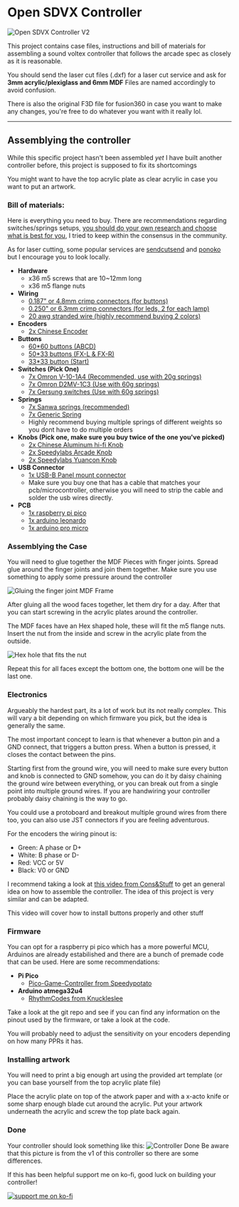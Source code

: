 # Open SDVX Controller

![Open SDVX Controller V2](./Assets/controller%20assembled.png)

This project contains case files, instructions and bill of materials for assembling a sound voltex controller that follows the arcade spec as closely as it is reasonable.

You should send the laser cut files (.dxf) for a laser cut service and ask for **3mm acrylic/plexiglass and 6mm MDF**
Files are named accordingly to avoid confusion.

There is also the original F3D file for fusion360 in case you want to make any changes, you're free to do whatever you want with it really lol.

---

## Assemblying the controller

While this specific project hasn't been assembled *yet* I have built another controller before, this project is supposed to fix its shortcomings

You might want to have the top acrylic plate as clear acrylic in case you want to put an artwork.

### Bill of materials:

Here is everything you need to buy. There are recommendations regarding switches/springs setups, [you should do your own research and choose what is best for you](https://rhythm-cons.wiki/w/Subjective_Thoughts_on_Switch_Choices_for_Controllers), I tried to keep within the consensus in the community.

As for laser cutting, some popular services are [sendcutsend](https://sendcutsend.com/) and [ponoko](https://www.ponoko.com/) but I encourage you to look locally.

- **Hardware**
    - x36 m5 screws that are 10~12mm long
    - x36 m5 flange nuts
- **Wiring**
    - [0.187" or 4.8mm crimp connectors (for buttons)](https://aliexpress.com/item/1005002334417636.html)
    - [0.250" or 6.3mm crimp connectors (for leds, 2 for each lamp)](https://aliexpress.com/item/1005002334417636.html)
    - [20 awg stranded wire (highly recommend buying 2 colors)](https://aliexpress.com/item/1005004200382009.html)
- **Encoders**
    - [2x Chinese Encoder](https://aliexpress.com/item/32669741048.html)
- **Buttons**
    - [60*60 buttons (ABCD)](https://aliexpress.com/item/1005002359530037.html)
    - [50*33 buttons (FX-L & FX-R)](https://aliexpress.com/item/1005003157616433.html)
    - [33*33 button (Start)](https://aliexpress.com/item/32655406605.html)
- **Switches (Pick One)**
    - [7x Omron V-10-1A4 (Recommended, use with 20g springs)](https://aliexpress.com/item/1005004288217635.html)
    - [7x Omron D2MV-1C3 (Use with 60g springs)](https://istmall.co.kr/us/goods/goods_view.php?goodsNo=1009992804)
    - [7x Gersung switches (Use with 60g springs)](https://istmall.co.kr/us/goods/goods_view.php?goodsNo=1009992526)
- **Springs**
    - [7x Sanwa springs (recommended)](https://istmall.co.kr/us/goods/goods_view.php?goodsNo=1009992953)
    - [7x Generic Spring](https://istmall.co.kr/us/goods/goods_view.php?goodsNo=1009992332)
    - Highly recommend buying multiple springs of different weights so you dont have to do multiple orders
- **Knobs (Pick one, make sure you buy twice of the one you've picked)**
    - [2x Chinese Aluminum hi-fi Knob](https://aliexpress.com/item/32619270123.html)
    - [2x Speedylabs Arcade Knob](https://www.speedylabs.us/product/sound-voltex-aluminum-arcade-knob/)
    - [2x Speedylabs Yuancon Knob](https://www.speedylabs.us/product/sound-voltex-aluminum-yuancon-diy-knob/)
- **USB Connector**
    - [1x USB-B Panel mount connector](https://aliexpress.com/item/1005003288991552.html)
    - Make sure you buy one that has a cable that matches your pcb/microcontroller, otherwise you will need to strip the cable and solder the usb wires directly.
- **PCB**
    - [1x raspberry pi pico](https://aliexpress.com/item/1005004005660504.html)
    - [1x arduino leonardo](https://aliexpress.com/item/32834388225.html)
    - [1x arduino pro micro](https://aliexpress.com/item/32888212119.html)

### Assemblying the Case
You will need to glue together the MDF Pieces with finger joints. Spread glue around the finger joints and join them together. Make sure you use something to apply some pressure around the controller

![Gluing the finger joint MDF Frame](./Assets/gluing.jpg)

After gluing all the wood faces together, let them dry for a day. After that you can start screwing in the acrylic plates around the controller.

The MDF faces have an Hex shaped hole, these will fit the m5 flange nuts. Insert the nut from the inside and screw in the acrylic plate from the outside.

![Hex hole that fits the nut](./Assets/hex_hole.png)

Repeat this for all faces except the bottom one, the bottom one will be the last one.

### Electronics

Argueably the hardest part, its a lot of work but its not really complex. This will vary a bit depending on which firmware you pick, but the idea is generally the same.

The most important concept to learn is that whenever a button pin and a GND connect, that triggers a button press. When a button is pressed, it closes the contact between the pins.

Starting first from the ground wire, you will need to make sure every button and knob is connected to GND somehow, you can do it by daisy chaining the ground wire between everything, or you can break out from a single point into multiple ground wires. If you are handwiring your controller probably daisy chaining is the way to go.

You could use a protoboard and breakout multiple ground wires from there too, you can also use JST connectors if you are feeling adventurous.

For the encoders the wiring pinout is:
- Green: A phase or D+
- White: B phase or D-
- Red: VCC or 5V
- Black: V0 or GND

I recommend taking a look at [this video from Cons&Stuff](https://www.youtube.com/watch?v=ru6s4Ny8_0k&list=PL1-stUt4e92oJIEkfmvS2MhW4jPTuUhcC&index=2) to get an general idea on how to assemble the controller.
The idea of this project is very similar and can be adapted.

This video will cover how to install buttons properly and other stuff

### Firmware

You can opt for a raspberry pi pico which has a more powerful MCU, Arduinos are already estabilished and there are a bunch of premade code that can be used. Here are some recommendations:

- **Pi Pico**
    - [Pico-Game-Controller from Speedypotato](https://github.com/speedypotato/Pico-Game-Controller)
- **Arduino atmega32u4**
    - [RhythmCodes from Knuckleslee](https://github.com/knuckleslee/RhythmCodes)

Take a look at the git repo and see if you can find any information on the pinout used by the firmware, or take a look at the code.

You will probably need to adjust the sensitivity on your encoders depending on how many PPRs it has.

### Installing artwork

You will need to print a big enough art using the provided art template (or you can base yourself from the top acrylic plate file)

Place the acrylic plate on top of the atwork paper and with a x-acto knife or some sharp enough blade cut around the acrylic. Put your artwork underneath the acrylic and screw the top plate back again.


### Done

Your controller should look something like this:
![Controller Done](./Assets/done.jpg)
Be aware that this picture is from the v1 of this controller so there are some differences.

If this has been helpful support me on ko-fi, good luck on building your controller!

[![support me on ko-fi](./Assets/kofi.gif)](https://ko-fi.com/lofi1048)
